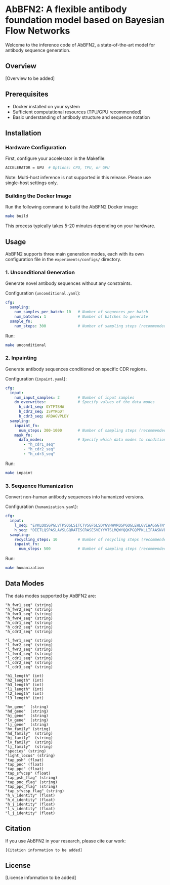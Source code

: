 # AbBFN2: A flexible antibody foundation model based on Bayesian Flow Networks

Welcome to the inference code of AbBFN2, a state-of-the-art model for antibody sequence generation.

## Overview
[Overview to be added]

## Prerequisites
- Docker installed on your system
- Sufficient computational resources (TPU/GPU recommended)
- Basic understanding of antibody structure and sequence notation

## Installation

### Hardware Configuration
First, configure your accelerator in the Makefile:
```bash
ACCELERATOR = GPU  # Options: CPU, TPU, or GPU
```

Note: Multi-host inference is not supported in this release. Please use single-host settings only.

### Building the Docker Image
Run the following command to build the AbBFN2 Docker image:
```bash
make build
```
This process typically takes 5-20 minutes depending on your hardware.

## Usage

AbBFN2 supports three main generation modes, each with its own configuration file in the `experiments/configs/` directory.

### 1. Unconditional Generation
Generate novel antibody sequences without any constraints.

Configuration (`unconditional.yaml`):
```yaml
cfg:
  sampling:
    num_samples_per_batch: 10   # Number of sequences per batch
    num_batches: 1              # Number of batches to generate
  sample_fn:
    num_steps: 300              # Number of sampling steps (recommended: 300-1000)
```

Run:
```bash
make unconditional
```

### 2. Inpainting
Generate antibody sequences conditioned on specific CDR regions.

Configuration (`inpaint.yaml`):
```yaml
cfg:
  input:
    num_input_samples: 2        # Number of input samples
    dm_overwrites:              # Specify values of the data modes
      h_cdr1_seq: GYTFTSHA
      h_cdr2_seq: ISPYRGDT
      h_cdr3_seq: ARDAGVPLDY
  sampling:
    inpaint_fn:
      num_steps: 300-1000       # Number of sampling steps (recommended: 300-1000)
    mask_fn:
      data_modes:               # Specify which data modes to condition on
        - "h_cdr1_seq"
        - "h_cdr2_seq"
        - "h_cdr3_seq"
```

Run:
```bash
make inpaint
```

### 3. Sequence Humanization
Convert non-human antibody sequences into humanized versions.

Configuration (`humanization.yaml`):
```yaml
cfg:
  input:
    l_seq: "EVKLQQSGPGLVTPSQSLSITCTVSGFSLSDYGVHWVRQSPGQGLEWLGVIWAGGGTNYNSALMSRKSISKDNSKSQVFLKMNSLQADDTAVYYCARDKGYSYYYSMDYWGQGTSVTVSS"
    h_seq: "DIETLQSPASLAVSLGQRATISCRASESVEYYVTSLMQWYQQKPGQPPKLLIFAASNVESGVPARFSGSGSGTNFSLNIHPVDEDDVAMYFCQQSRKYVPYTFGGGTKLEIK"
  sampling:
    recycling_steps: 10         # Number of recycling steps (recommended: 5-12)
    inpaint_fn:
      num_steps: 500            # Number of sampling steps (recommended: 300-1000)
```

Run:
```bash
make humanization
```

## Data Modes

The data modes supported by AbBFN2 are:

```
"h_fwr1_seq" (string)
"h_fwr2_seq" (string)
"h_fwr3_seq" (string)
"h_fwr4_seq" (string)
"h_cdr1_seq" (string)
"h_cdr2_seq" (string)
"h_cdr3_seq" (string)

"l_fwr1_seq" (string)
"l_fwr2_seq" (string)
"l_fwr3_seq" (string)
"l_fwr4_seq" (string)
"l_cdr1_seq" (string)
"l_cdr2_seq" (string)
"l_cdr3_seq" (string)

"h1_length" (int)
"h2_length" (int)
"h3_length" (int)
"l1_length" (int)
"l2_length" (int)
"l3_length" (int)

"hv_gene"  (string)
"hd_gene"  (string)
"hj_gene"  (string)
"lv_gene"  (string)
"lj_gene"  (string)
"hv_family" (string)
"hd_family"  (string)
"hj_family"  (string)
"lv_family"  (string)
"lj_family"  (string)
"species" (string)
"light_locus" (string)
"tap_psh" (float)
"tap_pnc" (float)
"tap_ppc" (float)
"tap_sfvcsp" (float)
"tap_psh_flag" (string)
"tap_pnc_flag" (string)
"tap_ppc_flag" (string)
"tap_sfvcsp_flag" (string)
"h_v_identity" (float)
"h_d_identity" (float)
"h_j_identity" (float)
"l_v_identity" (float)
"l_j_identity" (float)
```


## Citation
If you use AbBFN2 in your research, please cite our work:
```
[Citation information to be added]
```

## License
[License information to be added]
